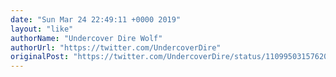 ```yaml
---
date: "Sun Mar 24 22:49:11 +0000 2019"
layout: "like"
authorName: "Undercover Dire Wolf"
authorUrl: "https://twitter.com/UndercoverDire"
originalPost: "https://twitter.com/UndercoverDire/status/1109950315762057216"
---
```

